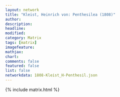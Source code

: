 ```yaml
---
layout: network
title: "Kleist, Heinrich von: Penthesilea (1808)"
author:
description:
headline:
modified:
category: Matrix
tags: [matrix]
imagefeature: 
mathjax: 
chart: 
comments: false
featured: false
list: false
networkdata: 1808-Kleist_H-Penthesil.json
---
```

{% include matrix.html %}
